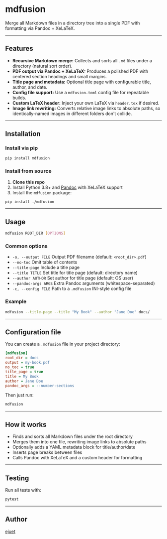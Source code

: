 # mdfusion

Merge all Markdown files in a directory tree into a single PDF with formatting via Pandoc + XeLaTeX.

---

## Features

- **Recursive Markdown merge:** Collects and sorts all `.md` files under a directory (natural sort order).
- **PDF output via Pandoc + XeLaTeX:** Produces a polished PDF with centered section headings and small margins.
- **Title page and metadata:** Optional title page with configurable title, author, and date.
- **Config file support:** Use a `mdfusion.toml` config file for repeatable builds.
- **Custom LaTeX header:** Inject your own LaTeX via `header.tex` if desired.
- **Image link rewriting:** Converts relative image links to absolute paths, so identically-named images in different folders don't collide.

---

## Installation

### Install via pip

```sh
pip install mdfusion
```

### Install from source

1. **Clone this repo**
2. Install Python 3.8+ and [Pandoc](https://pandoc.org/) with XeLaTeX support
3. Install the `mdfusion` package:

```sh
pip install ./mdfusion
```

---

## Usage

```sh
mdfusion ROOT_DIR [OPTIONS]
```

### Common options

- `-o, --output FILE`      Output PDF filename (default: `<root_dir>.pdf`)
- `--no-toc`               Omit table of contents
- `--title-page`           Include a title page
- `--title TITLE`          Set title for title page (default: directory name)
- `--author AUTHOR`        Set author for title page (default: OS user)
- `--pandoc-args ARGS`     Extra Pandoc arguments (whitespace-separated)
- `-c, --config FILE`      Path to a `.mdfusion` INI-style config file

### Example

```sh
mdfusion --title-page --title "My Book" --author "Jane Doe" docs/
```

---

## Configuration file

You can create a `.mdfusion` file in your project directory:

```ini
[mdfusion]
root_dir = docs
output = my-book.pdf
no_toc = true
title_page = true
title = My Book
author = Jane Doe
pandoc_args = --number-sections
```

Then just run:

```sh
mdfusion
```

---

## How it works

- Finds and sorts all Markdown files under the root directory
- Merges them into one file, rewriting image links to absolute paths
- Optionally adds a YAML metadata block for title/author/date
- Inserts page breaks between files
- Calls Pandoc with XeLaTeX and a custom header for formatting

---

## Testing

Run all tests with:

```sh
pytest
```

---

## Author

[ejuet](https://github.com/ejuet)

